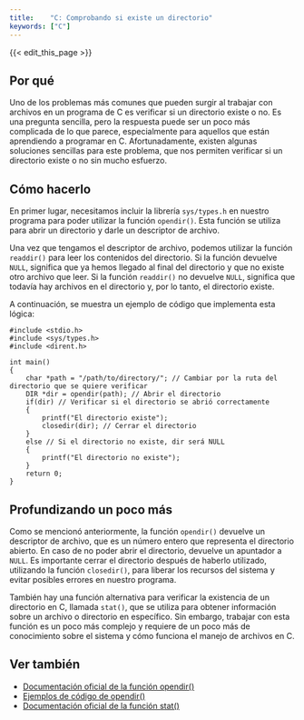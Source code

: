 ```yaml
---
title:    "C: Comprobando si existe un directorio"
keywords: ["C"]
---
```


{{< edit_this_page >}}

## Por qué

Uno de los problemas más comunes que pueden surgir al trabajar con archivos en un programa de C es verificar si un directorio existe o no. Es una pregunta sencilla, pero la respuesta puede ser un poco más complicada de lo que parece, especialmente para aquellos que están aprendiendo a programar en C. Afortunadamente, existen algunas soluciones sencillas para este problema, que nos permiten verificar si un directorio existe o no sin mucho esfuerzo.

## Cómo hacerlo

En primer lugar, necesitamos incluir la librería `sys/types.h` en nuestro programa para poder utilizar la función `opendir()`. Esta función se utiliza para abrir un directorio y darle un descriptor de archivo.

Una vez que tengamos el descriptor de archivo, podemos utilizar la función `readdir()` para leer los contenidos del directorio. Si la función devuelve `NULL`, significa que ya hemos llegado al final del directorio y que no existe otro archivo que leer. Si la función `readdir()` no devuelve `NULL`, significa que todavía hay archivos en el directorio y, por lo tanto, el directorio existe.

A continuación, se muestra un ejemplo de código que implementa esta lógica:

```
#include <stdio.h>
#include <sys/types.h>
#include <dirent.h> 

int main() 
{ 
    char *path = "/path/to/directory/"; // Cambiar por la ruta del directorio que se quiere verificar
    DIR *dir = opendir(path); // Abrir el directorio
    if(dir) // Verificar si el directorio se abrió correctamente
    {
        printf("El directorio existe"); 
        closedir(dir); // Cerrar el directorio
    }
    else // Si el directorio no existe, dir será NULL
    {
        printf("El directorio no existe");
    }
    return 0; 
} 
```

## Profundizando un poco más

Como se mencionó anteriormente, la función `opendir()` devuelve un descriptor de archivo, que es un número entero que representa el directorio abierto. En caso de no poder abrir el directorio, devuelve un apuntador a `NULL`. Es importante cerrar el directorio después de haberlo utilizado, utilizando la función `closedir()`, para liberar los recursos del sistema y evitar posibles errores en nuestro programa.

También hay una función alternativa para verificar la existencia de un directorio en C, llamada `stat()`, que se utiliza para obtener información sobre un archivo o directorio en específico. Sin embargo, trabajar con esta función es un poco más complejo y requiere de un poco más de conocimiento sobre el sistema y cómo funciona el manejo de archivos en C.

## Ver también

- [Documentación oficial de la función opendir()](https://www.gnu.org/software/libc/manual/html_node/Open-a-Directory.html)
- [Ejemplos de código de opendir()](https://www.geeksforgeeks.org/c-program-list-files-sub-directories-directory/)
- [Documentación oficial de la función stat()](https://linux.die.net/man/2/stat)